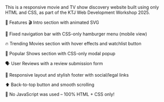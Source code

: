 This is a responsive movie and TV show discovery website built using only HTML and CSS, as part of the KTJ Web Development Workshop 2025.

🔧 Features
🎬 Intro section with animated SVG

📌 Fixed navigation bar with CSS-only hamburger menu (mobile view)

🔥 Trending Movies section with hover effects and watchlist button

🌟 Popular Shows section with CSS-only modal popup

🗣️ User Reviews with a review submission form

📎 Responsive layout and stylish footer with social/legal links

⬆️ Back-to-top button and smooth scrolling

🚫 No JavaScript was used – 100% HTML + CSS only!
